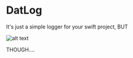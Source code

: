 # DatLog
It's just a simple logger for your swift project, BUT

![alt text](https://raw.githubusercontent.com/Jhonnyc/DatLog/blob/master/DatLog/cover.jpeg)

THOUGH....
